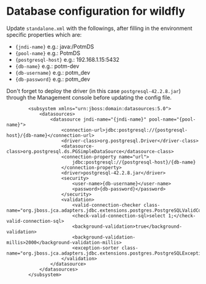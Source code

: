 Database configuration for wildfly
==================================

Update `standalone.xml` with the followings, after filling in the environment specific properties which are:
* `{jndi-name}` e.g.: java:/PotmDS
* `{pool-name}` e.g.: PotmDS
* `{postgresql-host}` e.g.: 192.168.1.15:5432
* `{db-name}` e.g.: potm-dev
* `{db-username}` e.g.: potm_dev
* `{db-password}` e.g.: potm_dev

Don't forget to deploy the driver (in this case `postgresql-42.2.8.jar`) through the Management console before updating the config file. 

```$xml
        <subsystem xmlns="urn:jboss:domain:datasources:5.0">
            <datasources>
                <datasource jndi-name="{jndi-name}" pool-name="{pool-name}">
                    <connection-url>jdbc:postgresql://{postgresql-host}/{db-name}</connection-url>
                    <driver-class>org.postgresql.Driver</driver-class>
                    <datasource-class>org.postgresql.ds.PGSimpleDataSource</datasource-class>
                    <connection-property name="url">
                        jdbc:postgresql://{postgresql-host}/{db-name}
                    </connection-property>
                    <driver>postgresql-42.2.8.jar</driver>
                    <security>
                        <user-name>{db-username}</user-name>
                        <password>{db-password}</password>
                    </security>
                    <validation>
                        <valid-connection-checker class-name="org.jboss.jca.adapters.jdbc.extensions.postgres.PostgreSQLValidConnectionChecker"/>
                        <check-valid-connection-sql>select 1;</check-valid-connection-sql>
                        <background-validation>true</background-validation>
                        <background-validation-millis>2000</background-validation-millis>
                        <exception-sorter class-name="org.jboss.jca.adapters.jdbc.extensions.postgres.PostgreSQLExceptionSorter"/>
                    </validation>
                </datasource>
            </datasources>
        </subsystem>
```